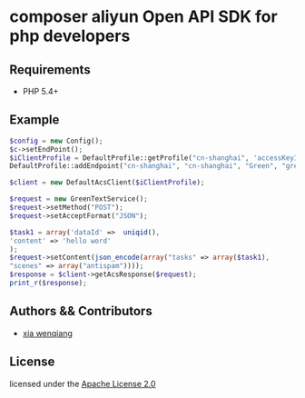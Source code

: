 # composer aliyun Open API SDK for php developers

## Requirements

- PHP 5.4+

## Example

```php
$config = new Config();
$c->setEndPoint();
$iClientProfile = DefaultProfile::getProfile("cn-shanghai", 'accessKeyId', 'accessKeySecret');
DefaultProfile::addEndpoint("cn-shanghai", "cn-shanghai", "Green", "green.cn-shanghai.aliyuncs.com");

$client = new DefaultAcsClient($iClientProfile);

$request = new GreenTextService();
$request->setMethod("POST");
$request->setAcceptFormat("JSON");

$task1 = array('dataId' =>  uniqid(),
'content' => 'hello word'
);
$request->setContent(json_encode(array("tasks" => array($task1),
"scenes" => array("antispam"))));
$response = $client->getAcsResponse($request);
print_r($response);
```
## Authors && Contributors

- [xia wenqiang](https://github.com/406413214)

## License

licensed under the [Apache License 2.0](https://www.apache.org/licenses/LICENSE-2.0.html)